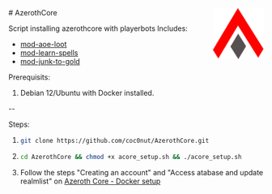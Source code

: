 <img align="right" width="100" height="100" src="https://raw.githubusercontent.com/azerothcore/azerothcore.github.io/master/images/logo-github.png">
# AzerothCore


Script installing azerothcore with playerbots
Includes:
- [mod-aoe-loot](https://github.com/azerothcore/mod-aoe-loot)
- [mod-learn-spells](https://github.com/azerothcore/mod-learn-spells)
- [mod-junk-to-gold](https://github.com/noisiver/mod-junk-to-gold.git)

Prerequisits: 
  1. Debian 12/Ubuntu with Docker installed.

--

Steps:

1. ```bash
   git clone https://github.com/coc0nut/AzerothCore.git
   ```

2. ```bash
   cd AzerothCore && chmod +x acore_setup.sh && ./acore_setup.sh
   ```

6. Follow the steps "Creating an account" and "Access atabase and update realmlist" on [Azeroth Core - Docker setup](https://www.azerothcore.org/wiki/install-with-docker)

